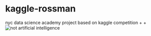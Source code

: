  # kaggle-rossman
 nyc data science academy project based on kaggle competition
+
+![not artificial intelligence](https://s3.amazonaws.com/s3test-boxer/pub/I%27m+gonna+boost+it.jpg)
